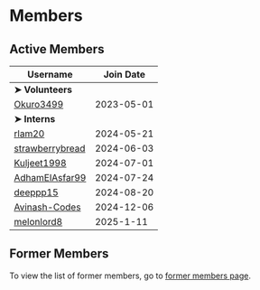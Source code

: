 # Members

## Active Members

|**Username**|**Join Date**|
|------------|-------------|
|**➤ Volunteers**||
|[Okuro3499](profiles/Okuro3499.md)| 2023-05-01 |
|**➤ Interns**||
|[rlam20](profiles/rlam20.md)|2024-05-21|
|[strawberrybread](profiles/strawberrybread.md)|2024-06-03|
|[Kuljeet1998](profiles/Kuljeet1998.md)|2024-07-01|
|[AdhamElAsfar99](profiles/AdhamElAsfar99.md)|2024-07-24|
|[deeppp15](profiles/deeppp15.md)|2024-08-20|
|[Avinash-Codes](profiles/Avinash-Codes.md)|2024-12-06|
|[melonlord8](profiles/melonlord8.md)|2025-1-11|

## Former Members

To view the list of former members, go to [former members page](mi-former-members.md).
